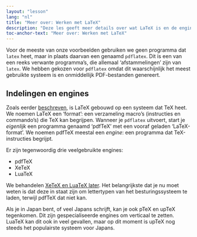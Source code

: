 ```yaml
---
layout: "lesson"
lang: "nl"
title: "Meer over: Werken met LaTeX"
description: "Deze les geeft meer details over wat LaTeX is en de engines waarmee het draait."
toc-anchor-text: "Meer over: Werken met LaTeX"
---
```


Voor de meeste van onze voorbeelden gebruiken we geen programma dat `latex` heet, maar in plaats daarvan een genaamd `pdflatex`.
Dit is een van een reeks verwante programma’s, die allemaal ‘afstammelingen’ zijn van `latex`.
We hebben gekozen voor `pdflatex` omdat dit waarschijnlijk het meest gebruikte systeem is en onmiddellijk PDF-bestanden genereert.

## Indelingen en engines

Zoals eerder [beschreven](more-01), is LaTeX gebouwd op een systeem dat TeX heet.
We noemen LaTeX een ‘format’: een verzameling macro’s (instructies en commando’s) die TeX kan begrijpen.
Wanneer je `pdflatex` uitvoert, start je _eigenlijk_ een programma genaamd ‘pdfTeX’ met een vooraf geladen ‘LaTeX-format’.
We noemen pdfTeX meestal een _engine_: een programma dat TeX-instructies begrijpt.

Er zijn tegenwoordig drie veelgebruikte engines:

- pdfTeX  
- XeTeX  
- LuaTeX

We behandelen [XeTeX en LuaTeX later](lesson-14).
Het belangrijkste dat je nu moet weten is dat deze in staat zijn om lettertypen van het besturingssysteem te laden, terwijl pdfTeX dat niet kan.

Als je in Japan bent, of veel Japans schrijft, kan je ook pTeX en upTeX tegenkomen.
Dit zijn gespecialiseerde engines om verticaal te zetten. LuaTeX kan dit ook in veel gevallen, maar op dit moment is upTeX nog steeds het populairste systeem voor Japans.
